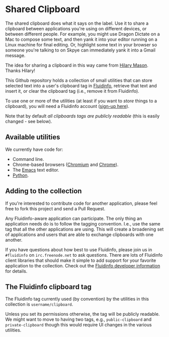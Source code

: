 Shared Clipboard
================

The shared clipboard does what it says on the label. Use it to share a
clipboard between applications you're using on different devices, or
between different people. For example, you might use Dragon Dictate on a
Mac to compose some text, and then yank it into your editor running on a
Linux machine for final editing. Or, highlight some text in your browser so
someone you're talking to on Skpye can immediately yank it into a Gmail
message.

The idea for sharing a clipboard in this way came from [Hilary
Mason](http://www.hilarymason.com/).  Thanks Hilary!

This Github repository holds a collection of small utilities that can store
selected text into a user's clipboard tag in
[Fluidinfo](http://fluidinfo.com/), retrieve that text and insert it, or
clear the clipboard tag (i.e., remove it from Fluidinfo).

To use one or more of the utilities (at least if you want to *store* things
to a clipboard), you will need a Fluidinfo account ([sign-up
here](https://fluidinfo.com/accounts/new/)).

Note that by default *all clipboards tags are publicly readable* (this is
easily changed - see below).

Available utilities
-------------------

We currently have code for:

 - Command line.
 - Chrome-based browsers ([Chromium](http://www.chromium.org/Home) and [Chrome](http://www.google.com/chrome)).
 - The [Emacs](http://www.gnu.org/software/emacs/) text editor.
 - [Python](http://python.org).

Adding to the collection
------------------------

If you're interested to contribute code for another application, please
feel free to fork this project and send a Pull Request.

Any Fluidinfo-aware application can participate.  The only thing an
application needs do is to follow the tagging convention. I.e., use the
same tag that all the other applications are using.  This will create a
broadening set of applications and users that are able to exchange
clipboards with one another.

If you have questions about how best to use Fluidinfo, please join us in
`#fluidinfo` on `irc.freenode.net` to ask questions.  There are lots of
Fluidinfo client libraries that should make it simple to add support for
your favorite application to the collection. Check out the [Fluidinfo
developer information](http://fluidinfo.com/developers/documentation) for
details.

The Fluidinfo clipboard tag
---------------------------

The Fluidinfo tag currently used (by convention) by the utilities in this
collection is `username/clipboard`.

Unless you set its permissions otherwise, the tag will be publicly
readable. We might want to move to having two tags, e.g.,
`public-clipboard` and `private-clipboard` though this would require UI
changes in the various utilities.
